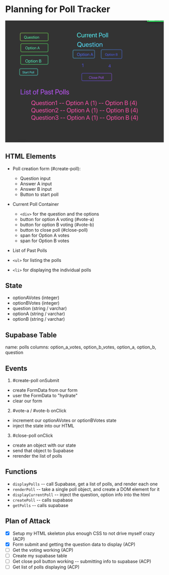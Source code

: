 # Planning for Poll Tracker

![](./wireframe.png)

## HTML Elements

-   Poll creation form (#create-poll):

    -   Question input
    -   Answer A input
    -   Answer B input
    -   Button to start poll

-   Current Poll Container

    -   `<div>` for the question and the options
    -   button for option A voting (#vote-a)
    -   button for option B voting (#vote-b)
    -   button to close poll (#close-poll)
    -   span for Option A votes
    -   span for Option B votes

-   List of Past Polls
-   `<ul>` for listing the polls
-   `<li>` for displaying the individual polls

## State

-   optionAVotes (integer)
-   optionBVotes (integer)
-   question (string / varchar)
-   optionA (string / varchar)
-   optionB (string / varchar)

## Supabase Table

name: polls
columns: option_a_votes, option_b_votes, option_a, option_b, question

## Events

1.  #create-poll onSubmit

-   create FormData from our form
-   user the FormData to "hydrate"
-   clear our form

2. #vote-a / #vote-b onClick

-   increment our optionAVotes or optionBVotes state
-   inject the state into our HTML

3. #close-poll onClick

-   create an object with our state
-   send that object to Supabase
-   rerender the list of polls

## Functions

-   `displayPolls` -- call Supabase, get a list of polls, and render each one
-   `renderPoll` -- take a single poll object, and create a DOM element for it
-   `displayCurrentPoll` -- inject the question, option info into the html
-   `createPoll` -- calls supabase
-   `getPolls` -- calls supabase

## Plan of Attack

-   [x] Setup my HTML skeleton plus enough CSS to not drive myself crazy (ACP)
-   [x] Form submit and getting the question data to display (ACP)
-   [ ] Get the voting working (ACP)
-   [ ] Create my supabase table
-   [ ] Get close poll button working -- submitting info to supabase (ACP)
-   [ ] Get list of polls displaying (ACP)
